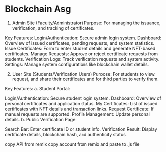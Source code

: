 # Blockchain Asg 

1. Admin Site (Faculty/Administrator)
Purpose: For managing the issuance, verification, and tracking of certificates.

Key Features:
Login/Authentication: Secure admin login system.
Dashboard: Overview of issued certificates, pending requests, and system statistics.
Issue Certificates: Form to enter student details and generate NFT-based certificates.
Manage Requests: Approve or reject certificate requests from students.
Verification Logs: Track verification requests and system activity.
Settings: Manage system configurations like blockchain wallet details.


2. User Site (Students/Verification Users)
Purpose: For students to view, request, and share their certificates and for third parties to verify them.

Key Features:
a. Student Portal:

Login/Authentication: Secure student login system.
Dashboard: Overview of personal certificates and application status.
My Certificates: List of issued certificates with NFT details and transaction links.
Request Certificate: If manual requests are supported.
Profile Management: Update personal details.
b. Public Verification Page:

Search Bar: Enter certificate ID or student info.
Verification Result: Display certificate details, blockchain hash, and authenticity status
 
copy API from remix 
copy account from remix and paste to .js file